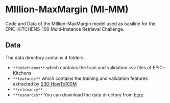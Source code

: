 # MIllion-MaxMargin (MI-MM)
Code and Data of the MIllion-MaxMargin model used as basiline for the EPIC-KITCHENS-100 Multi-Instance Retrieval Challenge.

## Data
The data directory contains 4 folders:
* `**dataframes**` which contains the train and validation csv files of EPIC-Kitchens
* `**features**` which contains the training and validation features extracted by [S3D HowTo100M](https://github.com/antoine77340/S3D_HowTo100M)
* `**relevancy**`
* `**resources**`
You can download the data directory from [here](https://www.dropbox.com/sh/lp1zu27e9dbemfi/AADankJuhiOurXqYk3bXTGLRa?dl=0)

